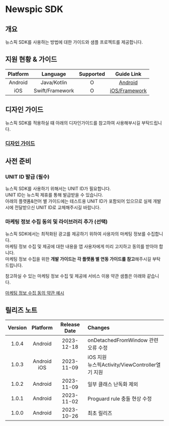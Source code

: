# Newspic SDK

## 개요

뉴스픽 SDK를 사용하는 방법에 대한 가이드와 샘플 프로젝트를 제공합니다.

## 지원 현황 & 가이드

| Platform |    Language     |  Supported  |                 Guide Link                 |
|:--------:|:---------------:|:-----------:|:------------------------------------------:|
| Android  |   Java/Kotlin   |      O      |       [Android](MD/ANDROID_JAVA.md)        |
|   iOS    | Swift/Framework |      O      | [iOS/Framework](MD/IOS_SWIFT_FRAMEWORK.md) |


## 디자인 가이드

뉴스픽 SDK를 적용하실 떄 아래의 디자인가이드를 참고하여 사용해부시길 부탁드립니다.

### [디자인 가이드](MD/Newspic_SDK_Design_Guide.pdf)

## 사전 준비

### UNIT ID 발급 (필수)

뉴스픽 SDK를 사용하기 위해서는 UNIT ID가 필요합니다.<br>
UNIT ID는 뉴스픽 제휴를 통해 발급받을 수 있습니다.<br>
아래의 플랫폼&언어 별 가이드에는 테스트용 UNIT ID가 포함되어 있으므로 실제 개발시에 전달받으신 UNIT ID로 교체해주시길 바랍니다.

### 마케팅 정보 수집 동의 및 라이브러리 추가 (선택)

뉴스픽 SDK에서는 최적화된 광고를 제공하기 위하여 사용자의 마케팅 정보를 수집합니다.<br>
마케팅 정보 수집 및 제공에 대한 내용을 앱 사용자에게 미리 고지하고 동의를 받아야 합니다.<br>
마케팅 정보 수집을 위한 **개발 가이드는 각 플랫폼 별 연동 가이드를 참고**해주시길 부탁드립니다.

참고하실 수 있는 마케팅 정보 수집 및 제공에 서비스 이용 약관 샘플은 아래와 같습니다.

[마케팅 정보 수집 동의 약관 예시](MD/AGREEMENT.md)

## 릴리즈 노트

| Version |    Platform    | Release Date | Changes                                   |
|:-------:|:--------------:|:------------:|:------------------------------------------|
|  1.0.4  |    Android     |  2023-12-18  | onDetachedFromWindow 관련 오류 수정             |
|  1.0.3  | Android<br>iOS |  2023-11-09  | iOS 지원<br>뉴스픽Activity/ViewController열기 지원 |
|  1.0.2  |    Android     |  2023-11-09  | 일부 클래스 난독화 제외                             |
|  1.0.1  |    Android     |  2023-11-02  | Proguard rule 충돌 현상 수정                    |
|  1.0.0  |    Android     |  2023-10-26  | 최초 릴리즈                                    |
